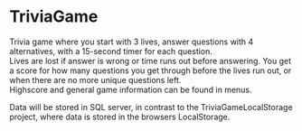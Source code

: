 # TriviaGame
Trivia game where you start with 3 lives, answer questions with 4 alternatives, with a 15-second timer for each question.  
Lives are lost if answer is wrong or time runs out before answering.
You get a score for how many questions you get through before the lives run out, or when there are no more unique questions left.  
Highscore and general game information can be found in menus.  

Data will be stored in SQL server, in contrast to the TriviaGameLocalStorage project, where data is stored in the browsers LocalStorage.  

